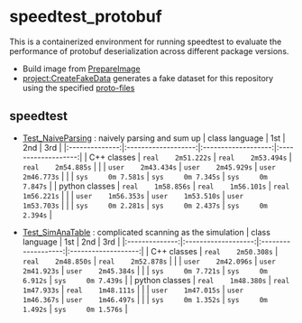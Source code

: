 # speedtest_protobuf
This is a containerized environment for running speedtest to evaluate the performance of protobuf deserialization across different package versions.

* Build image from [PrepareImage](PrepareImage)
* [project:CreateFakeData](CreateFakeData) generates a fake dataset for this repository using the specified [proto-files](workdir/proto)

## speedtest
* [Test_NaiveParsing](Test_NaiveParsing) : naively parsing and sum up
  | class language |         1st         |         2nd         |         3rd         |
  |:--------------:|:-------------------:|:-------------------:|:-------------------:|
  | C++ classes    | `real    2m51.222s` | `real    2m53.494s` | `real    2m54.885s` |
  |                | `user    2m43.434s` | `user    2m45.929s` | `user    2m46.773s` |
  |                | `sys     0m 7.581s` | `sys     0m 7.345s` | `sys     0m 7.847s` |
  | python classes | `real    1m58.856s` | `real    1m56.101s` | `real    1m56.221s` |
  |                | `user    1m56.353s` | `user    1m53.510s` | `user    1m53.703s` |
  |                | `sys     0m 2.281s` | `sys     0m 2.437s` | `sys     0m 2.394s` | 
  
* [Test_SimAnaTable](Test_SimAnaTable) : complicated scanning as the simulation
  | class language |         1st         |         2nd         |         3rd         |
  |:--------------:|:-------------------:|:-------------------:|:-------------------:|
  | C++ classes    | `real    2m50.308s` | `real    2m48.850s` | `real    2m52.878s` |
  |                | `user    2m42.096s` | `user    2m41.923s` | `user    2m45.384s` |
  |                | `sys     0m 7.721s` | `sys     0m 6.912s` | `sys     0m 7.439s` |
  | python classes | `real    1m48.380s` | `real    1m47.933s` | `real    1m48.111s` |
  |                | `user    1m47.015s` | `user    1m46.367s` | `user    1m46.497s` |
  |                | `sys     0m 1.352s` | `sys     0m 1.492s` | `sys     0m 1.576s` |
